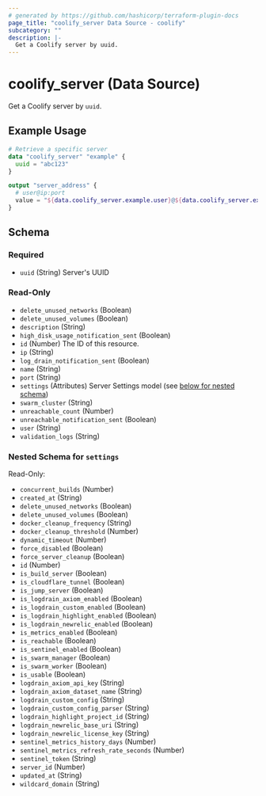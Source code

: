 ```yaml
---
# generated by https://github.com/hashicorp/terraform-plugin-docs
page_title: "coolify_server Data Source - coolify"
subcategory: ""
description: |-
  Get a Coolify server by uuid.
---
```


# coolify_server (Data Source)

Get a Coolify server by `uuid`.

## Example Usage

```terraform
# Retrieve a specific server
data "coolify_server" "example" {
  uuid = "abc123"
}

output "server_address" {
  # user@ip:port
  value = "${data.coolify_server.example.user}@${data.coolify_server.example.ip}:${data.coolify_server.example.port}"
}
```

<!-- schema generated by tfplugindocs -->
## Schema

### Required

- `uuid` (String) Server's UUID

### Read-Only

- `delete_unused_networks` (Boolean)
- `delete_unused_volumes` (Boolean)
- `description` (String)
- `high_disk_usage_notification_sent` (Boolean)
- `id` (Number) The ID of this resource.
- `ip` (String)
- `log_drain_notification_sent` (Boolean)
- `name` (String)
- `port` (String)
- `settings` (Attributes) Server Settings model (see [below for nested schema](#nestedatt--settings))
- `swarm_cluster` (String)
- `unreachable_count` (Number)
- `unreachable_notification_sent` (Boolean)
- `user` (String)
- `validation_logs` (String)

<a id="nestedatt--settings"></a>
### Nested Schema for `settings`

Read-Only:

- `concurrent_builds` (Number)
- `created_at` (String)
- `delete_unused_networks` (Boolean)
- `delete_unused_volumes` (Boolean)
- `docker_cleanup_frequency` (String)
- `docker_cleanup_threshold` (Number)
- `dynamic_timeout` (Number)
- `force_disabled` (Boolean)
- `force_server_cleanup` (Boolean)
- `id` (Number)
- `is_build_server` (Boolean)
- `is_cloudflare_tunnel` (Boolean)
- `is_jump_server` (Boolean)
- `is_logdrain_axiom_enabled` (Boolean)
- `is_logdrain_custom_enabled` (Boolean)
- `is_logdrain_highlight_enabled` (Boolean)
- `is_logdrain_newrelic_enabled` (Boolean)
- `is_metrics_enabled` (Boolean)
- `is_reachable` (Boolean)
- `is_sentinel_enabled` (Boolean)
- `is_swarm_manager` (Boolean)
- `is_swarm_worker` (Boolean)
- `is_usable` (Boolean)
- `logdrain_axiom_api_key` (String)
- `logdrain_axiom_dataset_name` (String)
- `logdrain_custom_config` (String)
- `logdrain_custom_config_parser` (String)
- `logdrain_highlight_project_id` (String)
- `logdrain_newrelic_base_uri` (String)
- `logdrain_newrelic_license_key` (String)
- `sentinel_metrics_history_days` (Number)
- `sentinel_metrics_refresh_rate_seconds` (Number)
- `sentinel_token` (String)
- `server_id` (Number)
- `updated_at` (String)
- `wildcard_domain` (String)
